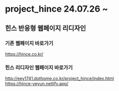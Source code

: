# project_hince 24.07.26 ~
## 힌스 반응형 웹페이지 리디자인
### 기존 웹페이지 바로가기
https://hince.co.kr/
### 힌스 리디자인 웹페이지 바로가기
http://eey1741.dothome.co.kr/project_hince/index.html<br>
https://hince-yeyun.netlify.app/